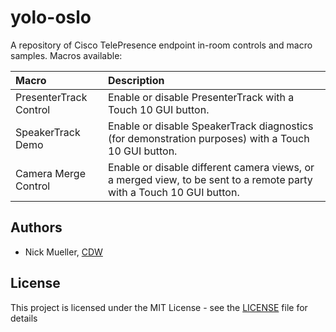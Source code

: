 # yolo-oslo
A repository of Cisco TelePresence endpoint in-room controls and macro samples.  Macros available:

| Macro        | Description           |
| :------------------------ |:-------------|
| PresenterTrack Control      | Enable or disable PresenterTrack with a Touch 10 GUI button.      |
| SpeakerTrack Demo      | Enable or disable SpeakerTrack diagnostics (for demonstration purposes) with a Touch 10 GUI button.     |
| Camera Merge Control      | Enable or disable different camera views, or a merged view, to be sent to a remote party with a Touch 10 GUI button.     |
## Authors

* Nick Mueller, [CDW](http://www.cdw.com)

## License

This project is licensed under the MIT License - see the [LICENSE](LICENSE) file for details